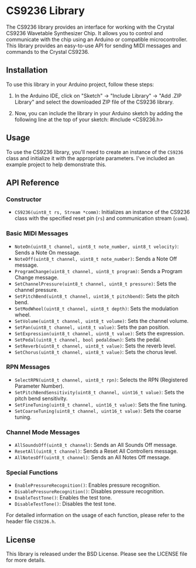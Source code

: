 # CS9236 Library

The CS9236 library provides an interface for working with the Crystal CS9236 Wavetable Synthesizer Chip. It allows you to control and communicate with the chip using an Arduino or compatible microcontroller. This library provides an easy-to-use API for sending MIDI messages and commands to the Crystal CS9236.

## Installation

To use this library in your Arduino project, follow these steps:

1. In the Arduino IDE, click on "Sketch" -> "Include Library" -> "Add .ZIP Library" and select the downloaded ZIP file of the CS9236 library.

2. Now, you can include the library in your Arduino sketch by adding the following line at the top of your sketch:
   #include <CS9236.h>

## Usage

To use the CS9236 library, you'll need to create an instance of the `CS9236` class and initialize it with the appropriate parameters. I've included an example project to help demonstrate this.

## API Reference

### Constructor

- `CS9236(uint8_t rs, Stream *comm)`: Initializes an instance of the CS9236 class with the specified reset pin (`rs`) and communication stream (`comm`).

### Basic MIDI Messages

- `NoteOn(uint8_t channel, uint8_t note_number, uint8_t velocity)`: Sends a Note On message.
- `NoteOff(uint8_t channel, uint8_t note_number)`: Sends a Note Off message.
- `ProgramChange(uint8_t channel, uint8_t program)`: Sends a Program Change message.
- `SetChannelPressure(uint8_t channel, uint8_t pressure)`: Sets the channel pressure.
- `SetPitchBend(uint8_t channel, uint16_t pitchbend)`: Sets the pitch bend.
- `SetModWheel(uint8_t channel, uint8_t depth)`: Sets the modulation wheel.
- `SetVolume(uint8_t channel, uint8_t volume)`: Sets the channel volume.
- `SetPan(uint8_t channel, uint8_t value)`: Sets the pan position.
- `SetExpression(uint8_t channel, uint8_t value)`: Sets the expression.
- `SetPedal(uint8_t channel, bool pedaldown)`: Sets the pedal.
- `SetReverb(uint8_t channel, uint8_t value)`: Sets the reverb level.
- `SetChorus(uint8_t channel, uint8_t value)`: Sets the chorus level.

### RPN Messages

- `SelectRPN(uint8_t channel, uint8_t rpn)`: Selects the RPN (Registered Parameter Number).
- `SetPitchBendSensitivity(uint8_t channel, uint16_t value)`: Sets the pitch bend sensitivity.
- `SetFineTuning(uint8_t channel, uint16_t value)`: Sets the fine tuning.
- `SetCoarseTuning(uint8_t channel, uint16_t value)`: Sets the coarse tuning.

### Channel Mode Messages

- `AllSoundsOff(uint8_t channel)`: Sends an All Sounds Off message.
- `ResetAll(uint8_t channel)`: Sends a Reset All Controllers message.
- `AllNotesOff(uint8_t channel)`: Sends an All Notes Off message.

### Special Functions

- `EnablePressureRecognition()`: Enables pressure recognition.
- `DisablePressureRecognition()`: Disables pressure recognition.
- `EnableTestTone()`: Enables the test tone.
- `DisableTestTone()`: Disables the test tone.

For detailed information on the usage of each function, please refer to the header file `CS9236.h`.

## License

This library is released under the BSD License. Please see the LICENSE file for more details.